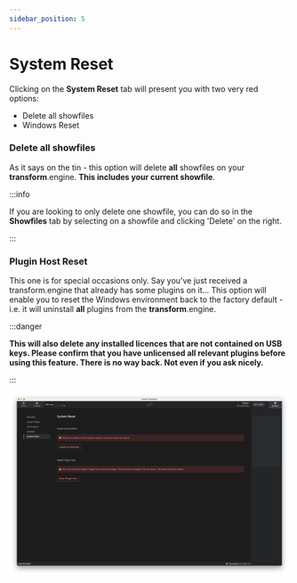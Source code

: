 ```yaml
---
sidebar_position: 5
---
```


# System Reset

Clicking on the **System Reset** tab will present you with two very red options:

- Delete all showfiles
- Windows Reset

### Delete all showfiles

As it says on the tin - this option will delete **all** showfiles on your **transform**.engine. **This includes your current showfile**.

:::info

If you are looking to only delete one showfile, you can do so in the **Showfiles** tab by selecting on a showfile and clicking 'Delete' on the right.

:::

### Plugin Host Reset

This one is for special occasions only. Say you've just received a transform.engine that already has some plugins on it... This option will enable you to reset the Windows environment back to the factory default - i.e. it will uninstall **all** plugins from the **transform**.engine.

:::danger

**This will also delete any installed licences that are not contained on USB keys. Please confirm that you have unlicensed all relevant plugins before using this feature. There is no way back. Not even if you ask nicely.**

:::

![System reset tab.](../../../../static/img/transformclient/system-reset.png)
